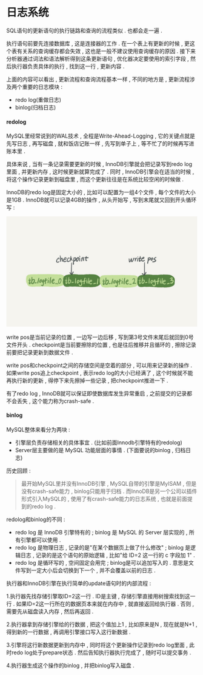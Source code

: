 # 日志系统

SQL语句的更新语句的执行链路和查询的流程类似 . 也都会走一遍 .

执行语句前要先连接数据库 , 这是连接器的工作 . 在一个表上有更新的时候 , 更这个表有关系的查询缓存都会失效 , 这也是一般不建议使用查询缓存的原因 . 接下来分析器通过词法和语法解析得到这条更新语句 , 优化器决定要使用的索引字段 , 然后执行器负责具体的执行 , 找到这一行 , 更新内容 .

上面的内容可以看出 , 更新流程和查询流程基本一样 , 不同的地方是 , 更新流程涉及两个重要的日志模块 :

* redo log\(重做日志\)
* binlog\(归档日志\)

#### redolog

MySQL里经常说到的WAL技术 , 全程是Write-Ahead-Logging , 它的关键点就是先写日志 , 再写磁盘 , 就和饭店记账一样 , 先写到单子上 , 等不忙了的时候再写进账本里 .

具体来说 , 当有一条记录需要更新的时候 , InnoDB引擎就会把记录写到redo log里面 , 并更新内存 , 这时候更新就算完成了 . 同时 , InnoDB引擎会在适当的时候 , 将这个操作记录更新到磁盘里 , 而这个更新往往是在系统比较空闲的时候做 .

InnoDB的redo log是固定大小的 , 比如可以配置为一组4个文件 , 每个文件的大小是1GB . InnoDB就可以记录4GB的操作 , 从头开始写 , 写到末尾就又回到开头循环写 :

![](/assets/redolog.png)

write pos是当前记录的位置 , 一边写一边后移 , 写到第3号文件末尾后就回到0号文件开头 . checkpoint是当前要擦除的位置 , 也是往后推移并且循环的 , 擦除记录前要把记录更新到数据文件 .

write pos和checkpoint之间的存储空间是空着的部分 , 可以用来记录新的操作 . 如果write pos追上checkpoint , 表示redo log的大小已经满了 , 这个时候就不能再执行新的更新 , 得停下来先擦掉一些记录 , 把checkpoint推进一下 .

有了redo log , InnoDB就可以保证即使数据库发生异常重启 , 之前提交的记录都不会丢失 , 这个能力称为crash-safe .

#### binlog

MySQL整体来看分为两块 :

* 引擎层负责存储相关的具体事宜 . \(比如前面Innodb引擎特有的redolog\)
* Server层主要做的是 MySQL 功能层面的事情 . \(下面要说的binlog , 归档日志\)

历史回顾 :

> 最开始MySQL里并没有InnoDB引擎 , MySQL自带的引擎是MyISAM , 但是没有crash-safe能力 , binlog只能用于归档 . 而InnoDB是另一个公司以插件形式引入MySQL的 , 使用了有crash-safe能力的日志系统 , 也就是前面提到的redo log .

redolog和binlog的不同 :

* redo log 是 InnoDB 引擎特有的 ; binlog 是 MySQL 的 Server 层实现的 , 所有引擎都可以使用 . 
* redo log 是物理日志 , 记录的是"在某个数据页上做了什么修改" ; binlog 是逻辑日志 , 记录的是这个语句的原始逻辑 , 比如"给 ID=2 这一行的 c 字段加 1" . 
* redo log 是循环写的 , 空间固定会用完 ; binlog是可以追加写入的 . 意思是文件写到一定大小后会切换到下一个 , 并不会覆盖以前的日志 . 

执行器和InnoDB引擎在执行简单的update语句时的内部流程 :

1.执行器先找存储引擎取ID=2这一行 . ID是主键 , 存储引擎直接用树搜索找到这一行 . 如果ID=2这一行所在的数据页本来就在内存中 , 就直接返回给执行器 . 否则 , 需要先从磁盘读入内存 , 然后再返回 .

2.执行器拿到存储引擎给的行数据 , 把这个值加上1 , 比如原来是N , 现在就是N+1 , 得到新的一行数据 , 再调用引擎接口写入这行新数据 . 

3.引擎将这行新数据更新到内存中 , 同时将这个更新操作记录到redo log里面 , 此时redo log处于prepare状态 . 然后告知执行器执行完成了 , 随时可以提交事务 . 

4.执行器生成这个操作的binlog , 并把binlog写入磁盘 . 

